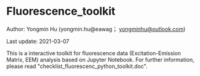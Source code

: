 # Fluorescence_toolkit

Author: Yongmin Hu (yongmin.hu@eawag； yongminhu@outlook.com)

Last update: 2021-03-07

This is a interactive toolkit for fluorescence data (Excitation-Emission Matrix, EEM) analysis based on Jupyter Notebook.
For further information, please read "checklist_fluorescenc_python_toolkit.doc".

